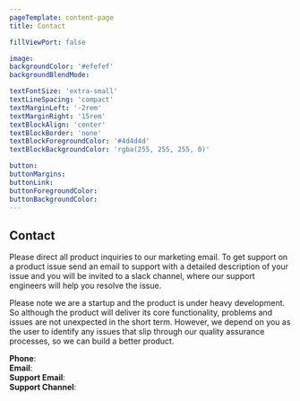 ```yaml
---
pageTemplate: content-page
title: Contact

fillViewPort: false

image:
backgroundColor: '#efefef'
backgroundBlendMode:

textFontSize: 'extra-small'
textLineSpacing: 'compact'
textMarginLeft: '-2rem'
textMarginRight: '15rem'
textBlockAlign: 'center'
textBlockBorder: 'none'
textBlockForegroundColor: '#4d4d4d'
textBlockBackgroundColor: 'rgba(255, 255, 255, 0)'

button:
buttonMargins:
buttonLink:
buttonForegroundColor:
buttonBackgroundColor:
---
```


## Contact

Please direct all product inquiries to our marketing email. To get support on a product issue send an email to support with a detailed description of your issue and you will be invited to a slack channel, where our support engineers will help you resolve the issue.

Please note we are a startup and the product is under heavy development. So although the product will deliver its core functionality, problems and issues are not unexpected in the short term. However, we depend on you as the user to identify any issues that slip through our quality assurance processes, so we can build a better product.
<br/>

__Phone__: <SiteContact field='phone'></SiteContact><br/>
__Email__: <SiteContact field='email'></SiteContact><br/>
__Support Email__: <SiteContact field='supportEmail'></SiteContact><br/>
__Support Channel__: <SiteContact field='supportChannel'></SiteContact><br/>
